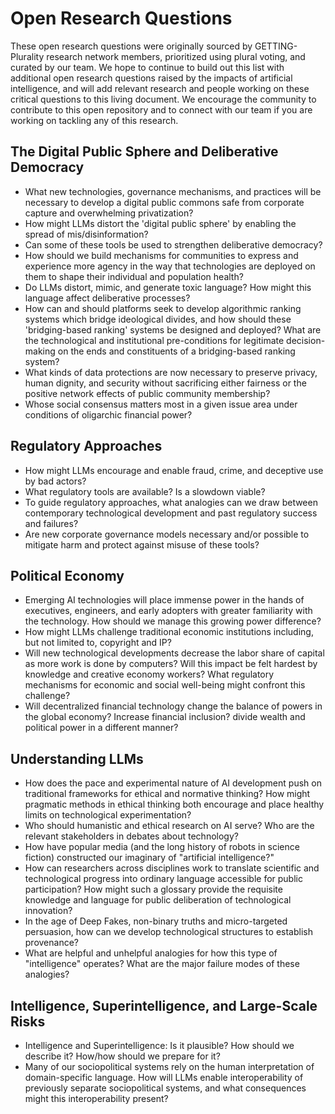 # Open Research Questions
These open research questions were originally sourced by GETTING-Plurality research network members, prioritized using plural voting, and curated by our team. We hope to continue to build out this list with additional open research questions raised by the impacts of artificial intelligence, and will add relevant research and people working on these critical questions to this living document. We encourage the community to contribute to this open repository and to connect with our team if you are working on tackling any of this research.

## The Digital Public Sphere and Deliberative Democracy
* What new technologies, governance mechanisms, and practices will be necessary to develop a digital public commons safe from corporate capture and overwhelming privatization?
* How might LLMs distort the 'digital public sphere' by enabling the spread of mis/disinformation?
* Can some of these tools be used to strengthen deliberative democracy?
* How should we build mechanisms for communities to express and experience more agency in the way that technologies are deployed on them to shape their individual and population health?
* Do LLMs distort, mimic, and generate toxic language? How might this language affect deliberative processes?
* How can and should platforms seek to develop algorithmic ranking systems which bridge ideological divides, and how should these 'bridging-based ranking' systems be designed and deployed? What are the technological and institutional pre-conditions for legitimate decision-making on the ends and constituents of a bridging-based ranking system?
* What kinds of data protections are now necessary to preserve privacy, human dignity, and security without sacrificing either fairness or the positive network effects of public community membership?
* Whose social consensus matters most in a given issue area under conditions of oligarchic financial power?

## Regulatory Approaches
* How might LLMs encourage and enable fraud, crime, and deceptive use by bad actors?
* What regulatory tools are available? Is a slowdown viable?
* To guide regulatory approaches, what analogies can we draw between contemporary technological development and past regulatory success and failures?
* Are new corporate governance models necessary and/or possible to mitigate harm and protect against misuse of these tools?

## Political Economy
* Emerging AI technologies will place immense power in the hands of executives, engineers, and early adopters with greater familiarity with the technology. How should we manage this growing power difference?
* How might LLMs challenge traditional economic institutions including, but not limited to, copyright and IP?
* Will new technological developments decrease the labor share of capital as more work is done by computers? Will this impact be felt hardest by knowledge and creative economy workers? What regulatory mechanisms for economic and social well-being might confront this challenge?
* Will decentralized financial technology change the balance of powers in the global economy? Increase financial inclusion? divide wealth and political power in a different manner?

## Understanding LLMs
* How does the pace and experimental nature of AI development push on traditional frameworks for ethical and normative thinking? How might pragmatic methods in ethical thinking both encourage and place healthy limits on technological experimentation?
* Who should humanistic and ethical research on AI serve? Who are the relevant stakeholders in debates about technology?
* How have popular media (and the long history of robots in science fiction) constructed our imaginary of "artificial intelligence?"
* How can researchers across disciplines work to translate scientific and technological progress into ordinary language accessible for public participation? How might such a glossary provide the requisite knowledge and language for public deliberation of technological innovation?
* In the age of Deep Fakes, non-binary truths and micro-targeted persuasion, how can we develop technological structures to establish provenance?
* What are helpful and unhelpful analogies for how this type of "intelligence" operates? What are the major failure modes of these analogies?

## Intelligence, Superintelligence, and Large-Scale Risks
* Intelligence and Superintelligence: Is it plausible? How should we describe it? How/how should we prepare for it?
* Many of our sociopolitical systems rely on the human interpretation of domain-specific language. How will LLMs enable interoperability of previously separate sociopolitical systems, and what consequences might this interoperability present?
